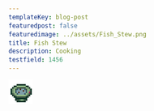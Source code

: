 ```yaml
---
templateKey: blog-post
featuredpost: false
featuredimage: ../assets/Fish_Stew.png
title: Fish Stew
description: Cooking
testfield: 1456
---
```

![Fish Stew](../assets/Fish_Stew.png)